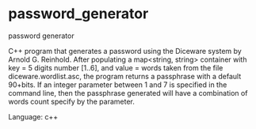# password_generator
password generator

C++ program that generates a password using the Diceware system by Arnold G.
        Reinhold. After populating a map<string, string> container with key = 5 digits
        number [1..6], and value = words taken from the file diceware.wordlist.asc,
        the program returns a passphrase with a default 90+bits. If an integer parameter
        between 1 and 7 is specified in the command line, then the passphrase generated
        will have a combination of words count specify by the parameter.

Language: c++
